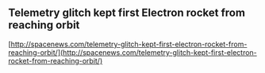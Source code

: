 ## Telemetry glitch kept first Electron rocket from reaching orbit
  
  [http://spacenews.com/telemetry-glitch-kept-first-electron-rocket-from-reaching-orbit/](http://spacenews.com/telemetry-glitch-kept-first-electron-rocket-from-reaching-orbit/)